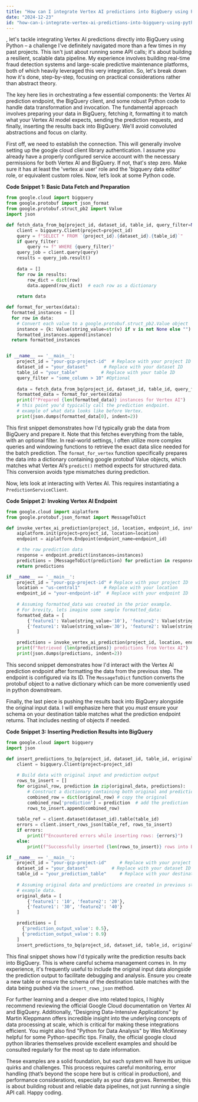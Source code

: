```yaml
---
title: "How can I integrate Vertex AI predictions into BigQuery using Python?"
date: "2024-12-23"
id: "how-can-i-integrate-vertex-ai-predictions-into-bigquery-using-python"
---
```


, let's tackle integrating Vertex AI predictions directly into BigQuery using Python – a challenge I've definitely navigated more than a few times in my past projects. This isn't just about running some API calls; it's about building a resilient, scalable data pipeline. My experience involves building real-time fraud detection systems and large-scale predictive maintenance platforms, both of which heavily leveraged this very integration. So, let's break down how it's done, step-by-step, focusing on practical considerations rather than abstract theory.

The key here lies in orchestrating a few essential components: the Vertex AI prediction endpoint, the BigQuery client, and some robust Python code to handle data transformation and invocation. The fundamental approach involves preparing your data in BigQuery, fetching it, formatting it to match what your Vertex AI model expects, sending the prediction requests, and finally, inserting the results back into BigQuery. We'll avoid convoluted abstractions and focus on clarity.

First off, we need to establish the connection. This will generally involve setting up the google cloud client library authentication. I assume you already have a properly configured service account with the necessary permissions for both Vertex AI and BigQuery. If not, that's step zero. Make sure it has at least the 'vertex ai user' role and the 'bigquery data editor' role, or equivalent custom roles. Now, let’s look at some Python code.

**Code Snippet 1: Basic Data Fetch and Preparation**

```python
from google.cloud import bigquery
from google.protobuf import json_format
from google.protobuf.struct_pb2 import Value
import json

def fetch_data_from_bq(project_id, dataset_id, table_id, query_filter=None):
    client = bigquery.Client(project=project_id)
    query = f"SELECT * FROM `{project_id}.{dataset_id}.{table_id}`"
    if query_filter:
        query += f" WHERE {query_filter}"
    query_job = client.query(query)
    results = query_job.result()
    
    data = []
    for row in results:
        row_dict = dict(row)
        data.append(row_dict)  # each row as a dictionary
    
    return data

def format_for_vertex(data):
  formatted_instances = []
  for row in data:
    # Convert each value to a google.protobuf.struct_pb2.Value object
    instance = {k: Value(string_value=str(v) if v is not None else "") for k,v in row.items()}
    formatted_instances.append(instance)
  return formatted_instances


if __name__ == '__main__':
    project_id = "your-gcp-project-id"  # Replace with your project ID
    dataset_id = "your_dataset"      # Replace with your dataset ID
    table_id = "your_table"         # Replace with your table ID
    query_filter = "some_column > 10" #Optional
    
    data = fetch_data_from_bq(project_id, dataset_id, table_id, query_filter)
    formatted_data = format_for_vertex(data)
    print(f"Prepared {len(formatted_data)} instances for Vertex AI")
    # this point you'd typically call the prediction endpoint.
    # example of what data looks like before Vertex.
    print(json.dumps(formatted_data[0], indent=2))

```

This first snippet demonstrates how I'd typically grab the data from BigQuery and prepare it. Note that this fetches everything from the table, with an optional filter. In real-world settings, I often utilize more complex queries and windowing functions to retrieve the exact data slice needed for the batch prediction. The `format_for_vertex` function specifically prepares the data into a dictionary containing google protobuf Value objects, which matches what Vertex AI’s `predict()` method expects for structured data. This conversion avoids type mismatches during prediction.

Now, lets look at interacting with Vertex AI. This requires instantiating a `PredictionServiceClient`.

**Code Snippet 2: Invoking Vertex AI Endpoint**

```python
from google.cloud import aiplatform
from google.protobuf.json_format import MessageToDict

def invoke_vertex_ai_prediction(project_id, location, endpoint_id, instances):
    aiplatform.init(project=project_id, location=location)
    endpoint = aiplatform.Endpoint(endpoint_name=endpoint_id)

    # the raw prediction data
    response = endpoint.predict(instances=instances)
    predictions = [MessageToDict(prediction) for prediction in response.predictions]
    return predictions

if __name__ == '__main__':
    project_id = "your-gcp-project-id" # Replace with your project ID
    location = "us-central1"         # Replace with your location
    endpoint_id = "your-endpoint-id"  # Replace with your endpoint ID
    
    # Assuming formatted_data was created in the prior example.
    # For brevity, lets imagine some sample formatted_data:
    formatted_data = [
        {'feature1': Value(string_value='10'), 'feature2': Value(string_value='20')},
        {'feature1': Value(string_value='30'), 'feature2': Value(string_value='40')}
    ]

    predictions = invoke_vertex_ai_prediction(project_id, location, endpoint_id, formatted_data)
    print(f"Retrieved {len(predictions)} predictions from Vertex AI")
    print(json.dumps(predictions, indent=2))
```

This second snippet demonstrates how I'd interact with the Vertex AI prediction endpoint after formatting the data from the previous step.  The endpoint is configured via its ID. The `MessageToDict` function converts the protobuf object to a native dictionary which can be more conveniently used in python downstream.

Finally, the last piece is pushing the results back into BigQuery alongside the original input data. I will emphasize here that you *must* ensure your schema on your destination table matches what the prediction endpoint returns. That includes nesting of objects if needed.

**Code Snippet 3: Inserting Prediction Results into BigQuery**

```python
from google.cloud import bigquery
import json

def insert_predictions_to_bq(project_id, dataset_id, table_id, original_data, predictions):
    client = bigquery.Client(project=project_id)
    
    # Build data with original input and prediction output
    rows_to_insert = []
    for original_row, prediction in zip(original_data, predictions):
        # Construct a dictionary containing both original and prediction output.
        combined_row = dict(original_row) # copy the original
        combined_row['prediction'] = prediction  # add the prediction 
        rows_to_insert.append(combined_row)
   
    table_ref = client.dataset(dataset_id).table(table_id)
    errors = client.insert_rows_json(table_ref, rows_to_insert)
    if errors:
        print(f"Encountered errors while inserting rows: {errors}")
    else:
        print(f"Successfully inserted {len(rows_to_insert)} rows into BigQuery")

if __name__ == '__main__':
    project_id = "your-gcp-project-id"     # Replace with your project ID
    dataset_id = "your_dataset"         # Replace with your dataset ID
    table_id = "your_prediction_table"     # Replace with your destination table ID
    
    # Assuming original data and predictions are created in previous steps
    # example data.
    original_data = [
        {'feature1': '10', 'feature2': '20'},
        {'feature1': '30', 'feature2': '40'}
    ]

    predictions = [
      {'prediction_output_value': 0.5},
      {'prediction_output_value': 0.9}
    ]
    insert_predictions_to_bq(project_id, dataset_id, table_id, original_data, predictions)
```

This final snippet shows how I'd typically write the prediction results back into BigQuery. This is where careful schema management comes in. In my experience, it's frequently useful to include the original input data alongside the prediction output to facilitate debugging and analysis. Ensure you create a new table or ensure the schema of the destination table matches with the data being pushed via the `insert_rows_json` method.

For further learning and a deeper dive into related topics, I highly recommend reviewing the official Google Cloud documentation on Vertex AI and BigQuery. Additionally, "Designing Data-Intensive Applications" by Martin Kleppmann offers incredible insight into the underlying concepts of data processing at scale, which is critical for making these integrations efficient. You might also find "Python for Data Analysis" by Wes McKinney helpful for some Python-specific tips.  Finally, the official google cloud python libraries themselves provide excellent examples and should be consulted regularly for the most up to date information.

These examples are a solid foundation, but each system will have its unique quirks and challenges. This process requires careful monitoring, error handling (that’s beyond the scope here but is critical in production), and performance considerations, especially as your data grows. Remember, this is about building robust and reliable data pipelines, not just running a single API call. Happy coding.
